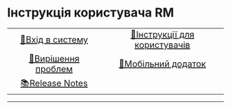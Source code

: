 # Інструкція користувача RM

<center>

|                                           |                                               |
|:-----------------------------------------:|:---------------------------------------------:|
|       [ 🔐Вхід в систему](login_logout.md)       | [📜Інструкції для користувачів](User_Manual/UM_ToC.md) |
| [🙋Вирішення проблем](troubleshooting.md) |     [📱Мобільний додаток](mobeileapp.md)      |
| [:books:Release Notes](releasenotes/releasenotes.md) |                                               |
---
</center>



<!---
CSS
-->

<style>
td {
  font-size: 20px
}
</style>